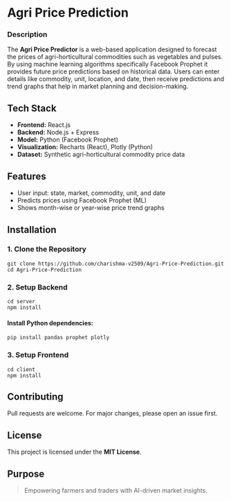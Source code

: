 # Agri Price Prediction
<h3> Description</h3>
    <p>
        The <strong>Agri Price Predictor</strong> is a web-based application designed to forecast the prices of agri-horticultural commodities such as vegetables and pulses. 
        By using machine learning algorithms specifically Facebook Prophet it provides future price predictions based on historical data.
        Users can enter details like commodity, unit, location, and date, then receive predictions and trend graphs that help in market planning and decision-making.
      </p>
<h2>Tech Stack</h2>
  <ul>
    <li><strong>Frontend:</strong> React.js</li>
    <li><strong>Backend:</strong> Node.js + Express</li>
    <li><strong>Model:</strong> Python (Facebook Prophet)</li>
    <li><strong>Visualization:</strong> Recharts (React), Plotly (Python)</li>
    <li><strong>Dataset:</strong> Synthetic agri-horticultural commodity price data</li>
  </ul>
<h2>Features</h2>
  <ul>
    <li>User input: state, market, commodity, unit, and date</li>
    <li>Predicts prices using Facebook Prophet (ML)</li>
    <li>Shows month-wise or year-wise price trend graphs</li>
  </ul>
<h2>Installation</h2>
    <h3>1. Clone the Repository</h3>
    <pre><code>git clone https://github.com/charishma-v2509/Agri-Price-Prediction.git
cd Agri-Price-Prediction</code></pre>
    <h3>2. Setup Backend</h3>
    <pre><code>cd server
npm install</code></pre>
    <h4>Install Python dependencies:</h4>
    <pre><code>pip install pandas prophet plotly</code></pre>
    <h3>3. Setup Frontend</h3>
    <pre><code>cd client
npm install</code></pre>
<h2>Contributing</h2>
    <p>Pull requests are welcome. For major changes, please open an issue first.</p>
<h2>License</h2>
    <p>This project is licensed under the <strong>MIT License</strong>.</p>
<h2>Purpose</h2>
    <blockquote>
      Empowering farmers and traders with AI-driven market insights.
    </blockquote>
